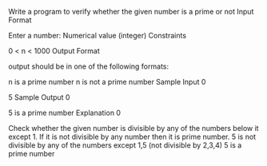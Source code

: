 Write a program to verify whether the given number is a prime or not
Input Format

Enter a number: Numerical value (integer)
Constraints

0 < n < 1000
Output Format

output should be in one of the following formats:

n is a prime number
n is not a prime number
Sample Input 0

5
Sample Output 0

5 is a prime number
Explanation 0

Check whether the given number is divisible by any of the numbers below it except 1. If it is not divisible by any number then it is prime number.
5 is not divisible by any of the numbers except 1,5 (not divisible by 2,3,4)
5 is a prime number